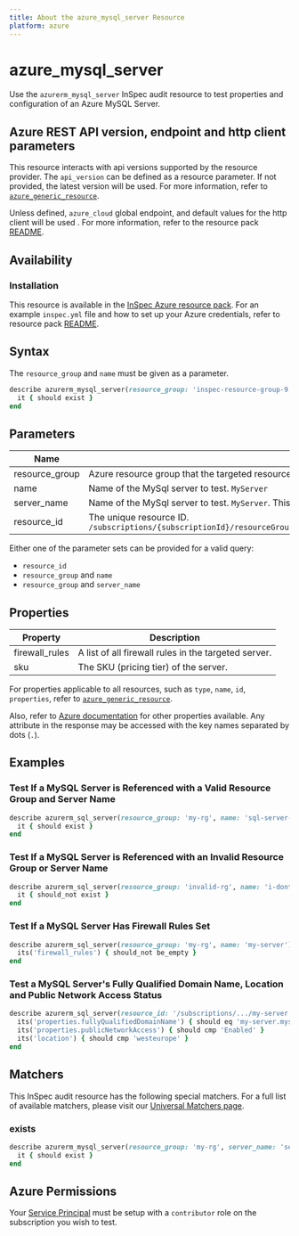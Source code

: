 ```yaml
---
title: About the azure_mysql_server Resource
platform: azure
---
```


# azure_mysql_server

Use the `azurerm_mysql_server` InSpec audit resource to test properties and configuration of an Azure MySQL Server.

## Azure REST API version, endpoint and http client parameters

This resource interacts with api versions supported by the resource provider.
The `api_version` can be defined as a resource parameter.
If not provided, the latest version will be used.
For more information, refer to [`azure_generic_resource`](azure_generic_resource.md).

Unless defined, `azure_cloud` global endpoint, and default values for the http client will be used .
For more information, refer to the resource pack [README](../../README.md). 

## Availability

### Installation

This resource is available in the [InSpec Azure resource pack](https://github.com/inspec/inspec-azure). 
For an example `inspec.yml` file and how to set up your Azure credentials, refer to resource pack [README](../../README.md#Service-Principal).

## Syntax

The `resource_group` and `name` must be given as a parameter.
```ruby
describe azurerm_mysql_server(resource_group: 'inspec-resource-group-9', name: 'example_server') do
  it { should exist }
end
```
## Parameters

| Name                           | Description                                                                       |
|--------------------------------|-----------------------------------------------------------------------------------|
| resource_group                 | Azure resource group that the targeted resource resides in. `MyResourceGroup`     |
| name                           | Name of the MySql server to test. `MyServer`                                      |
| server_name                    | Name of the MySql server to test. `MyServer`. This is for backward compatibility, use `name` instead. |
| resource_id                    | The unique resource ID. `/subscriptions/{subscriptionId}/resourceGroups/{resourceGroup}/providers/Microsoft.DBforMySQL/servers/{serverName}` |

Either one of the parameter sets can be provided for a valid query:
- `resource_id`
- `resource_group` and `name`
- `resource_group` and `server_name`

## Properties

| Property          | Description |
|-------------------|-------------|
| firewall_rules    | A list of all firewall rules in the targeted server. |
| sku               | The SKU (pricing tier) of the server. |

For properties applicable to all resources, such as `type`, `name`, `id`, `properties`, refer to [`azure_generic_resource`](azure_generic_resource.md#properties).

Also, refer to [Azure documentation](https://docs.microsoft.com/en-us/rest/api/mysql/servers/get#server) for other properties available. 
Any attribute in the response may be accessed with the key names separated by dots (`.`).

## Examples

### Test If a MySQL Server is Referenced with a Valid Resource Group and Server Name
```ruby
describe azurerm_sql_server(resource_group: 'my-rg', name: 'sql-server-1') do
  it { should exist }
end
```
### Test If a MySQL Server is Referenced with an Invalid Resource Group or Server Name
```ruby
describe azurerm_sql_server(resource_group: 'invalid-rg', name: 'i-dont-exist') do
  it { should_not exist }
end
```    
### Test If a MySQL Server Has Firewall Rules Set
```ruby
describe azurerm_sql_server(resource_group: 'my-rg', name: 'my-server') do
  its('firewall_rules') { should_not be_empty }
end
```        
### Test a MySQL Server's Fully Qualified Domain Name, Location and Public Network Access Status
```ruby
describe azurerm_sql_server(resource_id: '/subscriptions/.../my-server') do
  its('properties.fullyQualifiedDomainName') { should eq 'my-server.mysql.database.azure.com' }
  its('properties.publicNetworkAccess') { should cmp 'Enabled' }
  its('location') { should cmp 'westeurope' }
end
```
## Matchers

This InSpec audit resource has the following special matchers. For a full list of available matchers, please visit our [Universal Matchers page](/inspec/matchers/).

### exists
```ruby
describe azurerm_mysql_server(resource_group: 'my-rg', server_name: 'server-name-1') do
  it { should exist }
end
```
## Azure Permissions

Your [Service Principal](https://docs.microsoft.com/en-us/azure/azure-resource-manager/resource-group-create-service-principal-portal) must be setup with a `contributor` role on the subscription you wish to test.
